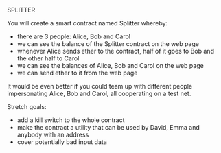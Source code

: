 SPLITTER  

You will create a smart contract named Splitter whereby:

* there are 3 people: Alice, Bob and Carol
* we can see the balance of the Splitter contract on the web page
* whenever Alice sends ether to the contract, half of it goes to Bob and the other half to Carol
* we can see the balances of Alice, Bob and Carol on the web page
* we can send ether to it from the web page  

It would be even better if you could team up with different people impersonating Alice, Bob and Carol, all cooperating on a test net.

Stretch goals:

* add a kill switch to the whole contract
* make the contract a utility that can be used by David, Emma and anybody with an address
* cover potentially bad input data